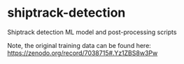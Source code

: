 # shiptrack-detection
Shiptrack detection ML model and post-processing scripts

Note, the original training data can be found here: https://zenodo.org/record/7038715#.Yz1ZBS8w3Pw
